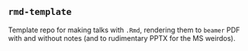 
## `rmd-template`

Template repo for making talks with `.Rmd`, rendering them to `beamer` PDF with and without notes (and to rudimentary PPTX for the MS weirdos).
